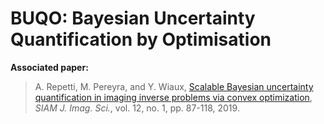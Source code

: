 # BUQO: Bayesian Uncertainty Quantification by Optimisation 

**Associated paper:**
> A. Repetti, M. Pereyra, and Y. Wiaux, <a href="https://arxiv.org/abs/1803.00889">Scalable Bayesian uncertainty quantification in imaging inverse problems via convex optimization</a>, <i>SIAM J. Imag. Sci.</i>, vol. 12, no. 1, pp. 87-118, 2019.
